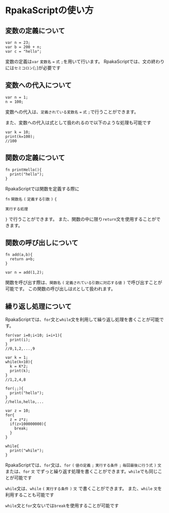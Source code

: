 # RpakaScriptの使い方

## 変数の定義について

```RpakaScript
var n = 23;
var b = 200 + n;
var c = "hello";
```

変数の定義は`var` `変数名` `=` `式` `;`を用いて行います。
RpakaScriptでは、文の終わりには`セミコロン`(`;`)が必要です

## 変数への代入について

```RpakaScript
var n = 1;
n = 100;
```

変数への代入は、`定義されている変数名` `=` `式` `;`で行うことができます。

また、変数への代入は式として扱われるので以下のような処理も可能です

```RpakaScript
var k = 10;
print(k=100);
//100
```

## 関数の定義について

```RpakaScript
fn printHello(){
  print("hello");
}
```

RpakaScriptでは関数を定義する際に

`fn` `関数名` `(` `定義する引数` `)` `{`

`実行する処理`

`}`
で行うことができます。
また、関数の中に限り`return`文を使用することができます。

## 関数の呼び出しについて

```RpakaScript
fn add(a,b){
  return a+b;
}

var n = add(1,2);
```

関数を呼び出す際は、`関数名` `(` `定義されている引数に対応する値` `)`
で呼び出すことが可能です。
この関数の呼び出しは`式`として扱われます。

## 繰り返し処理について

RpakaScriptでは、`for`文と`while`文を利用して繰り返し処理を書くことが可能です。

```RpakaScript
for(var i=0;i<10; i=i+1){
  print(i);
}
//0,1,2,...,9

var k = 1;
while(k<10){
  k = K*2;
  print(k);
}
//1,2,4,8

for(;;){
  print("hello");
}
//hello,hello,...

var z = 10;
for{
  z = z*z;
  if(z>100000000){
    break;
  }
}

while{
  print("while");
}
```

RpakaScriptでは、`for`文は、`for` `(` `値の定義` `;` `実行する条件` `;` `毎回最後に行う式` `)` `文`
または、`for` `文` でずっと繰り返す処理を書くことができます。`while`でも同じことが可能です

`while`文は、`while` `(` `実行する条件` `)` `文` で書くことができます。
また、`while` `文`を利用することも可能です

`while`文と`for`文ないでは`break`を使用することが可能です
